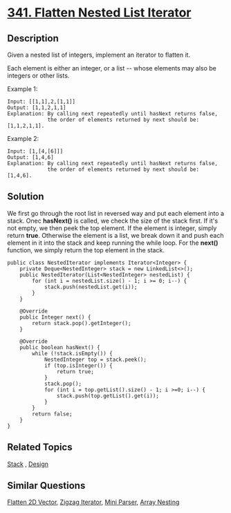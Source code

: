 # [341. Flatten Nested List Iterator](https://leetcode.com/problems/flatten-nested-list-iterator)

## Description

Given a nested list of integers, implement an iterator to flatten it.

Each element is either an integer, or a list -- whose elements may also be integers or other lists.

Example 1:

```
Input: [[1,1],2,[1,1]]
Output: [1,1,2,1,1]
Explanation: By calling next repeatedly until hasNext returns false, 
             the order of elements returned by next should be: [1,1,2,1,1].
```

Example 2:

```
Input: [1,[4,[6]]]
Output: [1,4,6]
Explanation: By calling next repeatedly until hasNext returns false, 
             the order of elements returned by next should be: [1,4,6].
```

## Solution

We first go through the root list in reversed way and put each element into a stack. Onec **hasNext()** is called, we check the size of the stack first. If it's not empty, we then peek the top element. If the element is integer, simply return **true**. Otherwise the element is a list, we break down it and push each element in it into the stack and keep running the while loop. For the **next()** function, we simply return the top element in the stack.

```
public class NestedIterator implements Iterator<Integer> {
    private Deque<NestedInteger> stack = new LinkedList<>();
    public NestedIterator(List<NestedInteger> nestedList) {
        for (int i = nestedList.size() - 1; i >= 0; i--) {
            stack.push(nestedList.get(i));
        }
    }

    @Override
    public Integer next() {
        return stack.pop().getInteger();
    }

    @Override
    public boolean hasNext() {
        while (!stack.isEmpty()) {
            NestedInteger top = stack.peek();
            if (top.isInteger()) {
                return true;
            }
            stack.pop();
            for (int i = top.getList().size() - 1; i >=0; i--) {
                stack.push(top.getList().get(i));
            }
        }
        return false;
    }
}
```

## Related Topics

[Stack](https://leetcode.com/tag/stack/) , [Design](https://leetcode.com/tag/design/) 

## Similar Questions

[Flatten 2D Vector](https://leetcode.com/problems/flatten-2d-vector/), [Zigzag Iterator](https://leetcode.com/problems/zigzag-iterator/), [Mini Parser](https://leetcode.com/problems/mini-parser/), [Array Nesting](https://leetcode.com/problems/array-nesting/)
